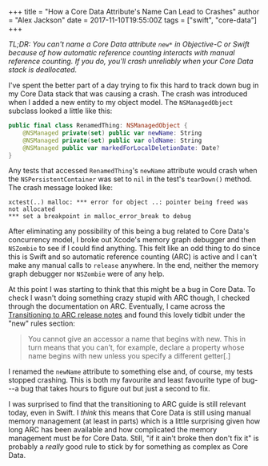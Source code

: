 +++
title = "How a Core Data Attribute's Name Can Lead to Crashes"
author = "Alex Jackson"
date = 2017-11-10T19:55:00Z
tags = ["swift", "core-data"]
+++

_TL;DR: You can't name a Core Data attribute `new*` in Objective-C or Swift
because of how automatic reference counting interacts with manual reference
counting. If you do, you'll crash unreliably when your Core Data stack is
deallocated._

I've spent the better part of a day trying to fix this hard to track down bug in
my Core Data stack that was causing a crash. The crash was introduced when I
added a new entity to my object model. The `NSManagedObject` subclass looked a
little like this:

<!--more-->

``` swift
public final class RenamedThing: NSManagedObject {
    @NSManaged private(set) public var newName: String
    @NSManaged private(set) public var oldName: String
    @NSManaged public var markedForLocalDeletionDate: Date?
}
```

Any tests that accessed `RenamedThing`'s `newName` attribute would crash when
the `NSPersistentContainer` was set to `nil` in the test's `tearDown()`
method. The crash message looked like:


```text
xctest(..) malloc: *** error for object ..: pointer being freed was not allocated
*** set a breakpoint in malloc_error_break to debug
```

After eliminating any possibility of this being a bug related to Core Data's
concurrency model, I broke out Xcode's memory graph debugger and then `NSZombie`
to see if I could find anything. This felt like an odd thing to do since this is
Swift and so automatic reference counting (ARC) is active and I can't make any
manual calls to `release` anywhere. In the end, neither the memory graph
debugger nor `NSZombie` were of any help.

At this point I was starting to think that this might be a bug in Core Data. To
check I wasn't doing something crazy stupid with ARC though, I checked through
the documentation on ARC. Eventually, I came across the [Transitioning to ARC
release notes][arc-release-notes] and found this lovely tidbit under the "new"
rules section:

> You cannot give an accessor a name that begins with new. This in turn means
> that you can’t, for example, declare a property whose name begins with new
> unless you specify a different getter[.]

[arc-release-notes]: https://developer.apple.com/library/content/releasenotes/ObjectiveC/RN-TransitioningToARC/Introduction/Introduction.html#//apple_ref/doc/uid/TP40011226-CH1-SW14

I renamed the `newName` attribute to something else and, of course, my tests
stopped crashing. This is both my favourite and least favourite type of bug---a
bug that takes hours to figure out but just a second to fix.

I was surprised to find that the transitioning to ARC guide is still relevant
today, even in Swift. I _think_ this means that Core Data is still using manual
memory management (at least in parts) which is a little surprising given how
long ARC has been available and how complicated the memory management must be
for Core Data. Still, "if it ain't broke then don't fix it" is probably a
_really_ good rule to stick by for something as complex as Core Data.
